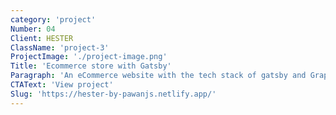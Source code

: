```yaml
---
category: 'project'
Number: 04
Client: HESTER
ClassName: 'project-3'
ProjectImage: './project-image.png'
Title: 'Ecommerce store with Gatsby'
Paragraph: 'An eCommerce website with the tech stack of gatsby and Graphql for a fictional pickle selling firm.'
CTAText: 'View project'
Slug: 'https://hester-by-pawanjs.netlify.app/'
---
```

